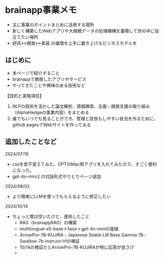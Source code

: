 # brainapp事業メモ
- 主に事業のポイントまとめに活用する場所
- 新しく構築したWebアプリや大規模データの処理機構を蓄積して世の中に役立てたい場所
- 研究↔︎開発↔︎実装 の循環を上手に磨き上げるビジネスモデルを

## はじめに
- 本ページで紹介すること
- brainappで開発したアプリやサービス
- やってきたことや興味のある技術など

【目的と実施項目】
1. NLPの技術を活かした論文解析、情報検索、企画・開発支援の取り組み（AlphaHedgeの事業内容）をまとめる
2. 誰でもいつでも見ることができ、管理と改良もしやすい状況を作るために、github pagesでWebサイトを作ってみる


## 追加したことなど
2024/07/19
- cssを若干変えてみた。GPTのMac用アプリを入れてみたので、すごく便利になった。
- gpt-4o-miniとの対話形式やりとりページ追加

2024/08/02
- より簡単にLLMを使ってもらえるように修正したい

2024/10/14
- ちょっと間は空いたけど、進捗したこと
  - RAG（brainappRAG）の構築
  -   multilungual-e5-base＋faiss＋gpt-4o-miniの座組
  - ArrowPro-7B-KUJIRA・Japanese Stable LM Base Gamma 7B・Swallow-7b-instruct-hfの検証
  - 10/14の検証だとArrowPro-7B-KUJIRAが特に応答が良さげ
  - 
